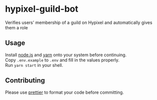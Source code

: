 # hypixel-guild-bot
Verifies users' membership of a guild on Hypixel and automatically gives them a role

## Usage
Install [node.js](https://nodejs.org) and [yarn](https://yarnpkg.com) onto your system before continuing.  
Copy `.env.example` to `.env` and fill in the values properly.  
Run `yarn start` in your shell.

## Contributing
Please use [prettier](https://prettier.io) to format your code before committing.

